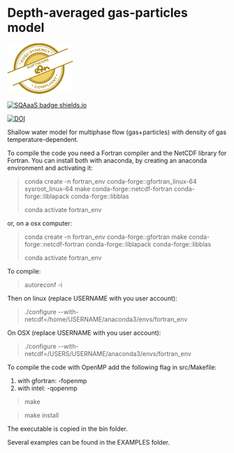 # Depth-averaged gas-particles model

[![SQAaaS badge](https://github.com/EOSC-synergy/SQAaaS/raw/master/badges/badges_150x116/badge_software_gold.png)](https://api.eu.badgr.io/public/assertions/VYyqk62SQfq4Hx1E3CsHHg "SQAaaS gold badge achieved")

[![SQAaaS badge shields.io](https://img.shields.io/badge/sqaaas%20software-gold-yellow)](https://api.eu.badgr.io/public/assertions/VYyqk62SQfq4Hx1E3CsHHg "SQAaaS gold badge achieved")

[![DOI](https://zenodo.org/badge/218571198.svg)](https://zenodo.org/doi/10.5281/zenodo.7476736)

Shallow water model for multiphase flow (gas+particles) with density of gas
temperature-dependent.

To compile the code you need a Fortran compiler and the NetCDF library for Fortran. You can install both with anaconda, by creating an anaconda environment and activating it:

> conda create -n fortran_env conda-forge::gfortran_linux-64  sysroot_linux-64  make  conda-forge::netcdf-fortran  conda-forge::liblapack  conda-forge::libblas
> 
> conda activate fortran_env

or, on a osx computer:

> conda create -n fortran_env conda-forge::gfortran make conda-forge::netcdf-fortran conda-forge::liblapack conda-forge::libblas
> 
> conda activate fortran_env


To compile:

> autoreconf -i

Then on linux (replace USERNAME with you user account):

> ./configure --with-netcdf=/home/USERNAME/anaconda3/envs/fortran_env

On OSX (replace USERNAME with you user account):

> ./configure --with-netcdf=/USERS/USERNAME/anaconda3/envs/fortran_env

To compile the code with OpenMP add the following flag in src/Makefile:
1) with gfortran: -fopenmp
2) with intel: -qopenmp

> make

> make install

The executable is copied in the bin folder.

Several examples can be found in the EXAMPLES folder.


